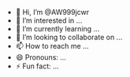- 👋 Hi, I’m @AW999jcwr
- 👀 I’m interested in ...
- 🌱 I’m currently learning ...
- 💞️ I’m looking to collaborate on ...
- 📫 How to reach me ...
- 😄 Pronouns: ...
- ⚡ Fun fact: ...

<!---
AW999jcwr/AW999jcwr is a ✨ special ✨ repository because its `README.md` (this file) appears on your GitHub profile.
You can click the Preview link to take a look at your changes.
--->
